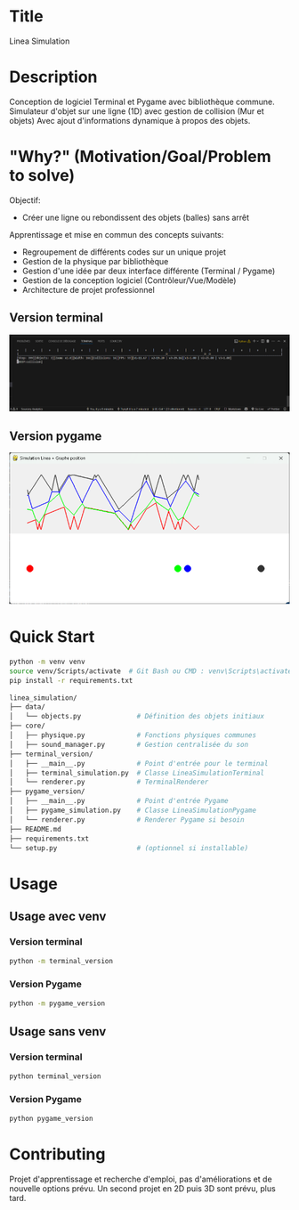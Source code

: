 # Title

Linea Simulation

# Description

Conception de logiciel Terminal et Pygame avec bibliothèque commune.
Simulateur d'objet sur une ligne (1D) avec gestion de collision (Mur et objets)
Avec ajout d'informations dynamique à propos des objets.

# "Why?" (Motivation/Goal/Problem to solve)

Objectif:
- Créer une ligne ou rebondissent des objets (balles) sans arrêt

Apprentissage et mise en commun des concepts suivants:
- Regroupement de différents codes sur un unique projet 
- Gestion de la physique par bibliothèque
- Gestion d'une idée par deux interface différente (Terminal / Pygame)
- Gestion de la conception logiciel (Contrôleur/Vue/Modèle)
- Architecture de projet professionnel

## Version terminal
![Version terminal](documentation\terminal_version.png)

## Version pygame
![Version pygame](documentation\pygame_version.png)

# Quick Start

```bash
python -m venv venv
source venv/Scripts/activate  # Git Bash ou CMD : venv\Scripts\activate.bat
pip install -r requirements.txt
```

```bash
linea_simulation/
├── data/
│   └── objects.py              # Définition des objets initiaux
├── core/
│   ├── physique.py             # Fonctions physiques communes
│   ├── sound_manager.py        # Gestion centralisée du son
├── terminal_version/
│   ├── __main__.py             # Point d'entrée pour le terminal
│   ├── terminal_simulation.py  # Classe LineaSimulationTerminal
│   └── renderer.py             # TerminalRenderer
├── pygame_version/
│   ├── __main__.py             # Point d'entrée Pygame
│   ├── pygame_simulation.py    # Classe LineaSimulationPygame
│   └── renderer.py             # Renderer Pygame si besoin
├── README.md
├── requirements.txt
└── setup.py                    # (optionnel si installable)
```

# Usage

## Usage avec venv
### Version terminal
```bash
python -m terminal_version
```
### Version Pygame
```bash
python -m pygame_version
```
## Usage sans venv
### Version terminal
```bash
python terminal_version
```
### Version Pygame
```bash
python pygame_version
```

# Contributing
Projet d'apprentissage et recherche d'emploi, pas d'améliorations et de nouvelle options prévu.
Un second projet en 2D puis 3D sont prévu, plus tard.